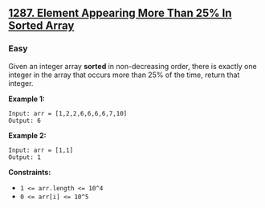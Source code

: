 ## [1287. Element Appearing More Than 25% In Sorted Array](https://leetcode.com/problems/element-appearing-more-than-25-in-sorted-array/)

### Easy

Given an integer array **sorted** in non-decreasing order, there is exactly one integer in the array that occurs more than 25% of the time, return that integer.

**Example 1:**

```
Input: arr = [1,2,2,6,6,6,6,7,10]
Output: 6
```

**Example 2:**

```
Input: arr = [1,1]
Output: 1
```

**Constraints:**

- `1 <= arr.length <= 10^4`
- `0 <= arr[i] <= 10^5`
